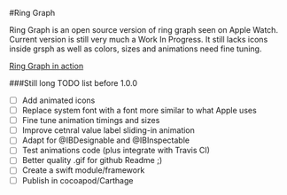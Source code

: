 #Ring Graph

Ring Graph is an open source version of ring graph seen on Apple Watch. Current version is still very much a Work In Progress. It still lacks icons inside grsph as well as colors, sizes and animations need fine tuning.

[Ring Graph in action](assets/RingGraphAnimation.gif)

###Still long TODO list before 1.0.0
- [ ] Add animated icons
- [ ] Replace system font with a font more similar to what Apple uses
- [ ] Fine tune animation timings and sizes
- [ ] Improve cetnral value label sliding-in animation
- [ ] Adapt for @IBDesignable and @IBInspectable
- [ ] Test animations code (plus integrate with Travis CI)
- [ ] Better quality .gif for github Readme ;)
- [ ] Create a swift module/framework
- [ ] Publish in cocoapod/Carthage
